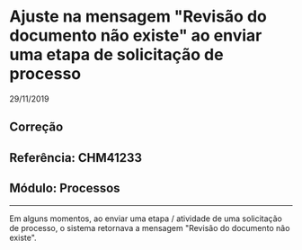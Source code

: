# Ajuste na mensagem "Revisão do documento não existe" ao enviar uma etapa de solicitação de processo
29/11/2019
## Correção
## Referência: CHM41233
## Módulo: Processos
***

Em alguns momentos, ao enviar uma etapa / atividade de uma solicitação de processo, o sistema retornava a mensagem "Revisão do documento não existe".

